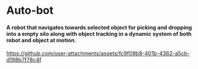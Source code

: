 # Auto-bot
#### A robot that navigates towards selected object for picking and dropping into a empty silo along with object tracking in a dynamic system of both robot and object at motion. 

https://github.com/user-attachments/assets/fc9f09b8-401b-4362-a5cb-d198b7f78c4f

